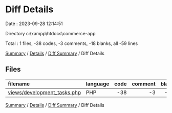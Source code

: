 # Diff Details

Date : 2023-09-28 12:14:51

Directory c:\\xampp\\htdocs\\commerce-app

Total : 1 files,  -38 codes, -3 comments, -18 blanks, all -59 lines

[Summary](results.md) / [Details](details.md) / [Diff Summary](diff.md) / Diff Details

## Files
| filename | language | code | comment | blank | total |
| :--- | :--- | ---: | ---: | ---: | ---: |
| [views/development_tasks.php](/views/development_tasks.php) | PHP | -38 | -3 | -18 | -59 |

[Summary](results.md) / [Details](details.md) / [Diff Summary](diff.md) / Diff Details